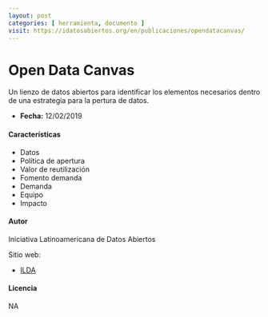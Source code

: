 ```yaml
---
layout: post
categories: [ herramienta, documento ]
visit: https://idatosabiertos.org/en/publicaciones/opendatacanvas/
---
```


# Open Data Canvas

Un lienzo de datos abiertos para identificar los elementos necesarios dentro de una estrategia para la pertura de datos.

- **Fecha:** 12/02/2019

#### Características

* Datos
* Política de apertura
* Valor de reutilización
* Fomento demanda
* Demanda
* Equipo
* Impacto

#### Autor

Iniciativa Latinoamericana de Datos Abiertos

Sitio web:

- [ILDA](https://idatosabiertos.org/en/)

#### Licencia

NA
